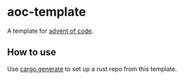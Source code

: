 # aoc-template

A template for [advent of code](https://adventofcode.com/).

## How to use

Use [cargo generate](https://docs.rs/cargo-generate/latest/cargo_generate/) to set up a rust repo from this template.

